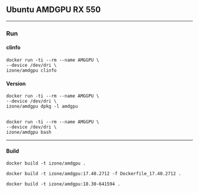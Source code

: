 ## Ubuntu AMDGPU RX 550
-----

### Run

#### clinfo
```
docker run -ti --rm --name AMGGPU \
--device /dev/dri \
izone/amdgpu clinfo
```
#### Version
```
docker run -ti --rm --name AMGGPU \
--device /dev/dri \
izone/amdgpu dpkg -l amdgpu
```
```
```
```
docker run -ti --rm --name AMGGPU \
--device /dev/dri \
izone/amdgpu bash
```

-----
#### Build
```
docker build -t izone/amdgpu .
```
```
docker build -t izone/amdgpu:17.40.2712 -f Dockerfile_17.40.2712 .
```
```
docker build -t izone/amdgpu:18.30-641594 .
```

